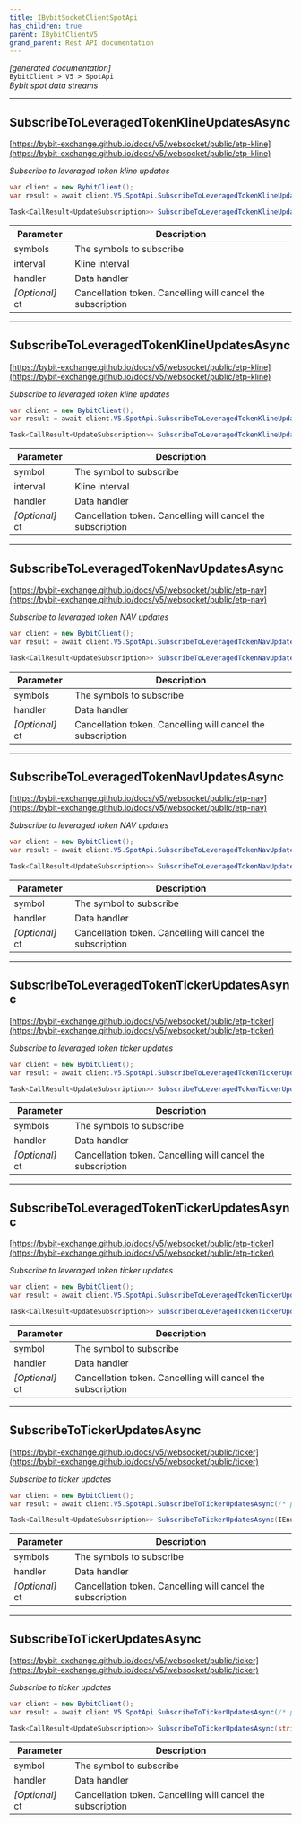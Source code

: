 ```yaml
---
title: IBybitSocketClientSpotApi
has_children: true
parent: IBybitClientV5
grand_parent: Rest API documentation
---
```

*[generated documentation]*  
`BybitClient > V5 > SpotApi`  
*Bybit spot data streams*
  

***

## SubscribeToLeveragedTokenKlineUpdatesAsync  

[https://bybit-exchange.github.io/docs/v5/websocket/public/etp-kline](https://bybit-exchange.github.io/docs/v5/websocket/public/etp-kline)  
<p>

*Subscribe to leveraged token kline updates*  

```csharp  
var client = new BybitClient();  
var result = await client.V5.SpotApi.SubscribeToLeveragedTokenKlineUpdatesAsync(/* parameters */);  
```  

```csharp  
Task<CallResult<UpdateSubscription>> SubscribeToLeveragedTokenKlineUpdatesAsync(IEnumerable<string> symbols, KlineInterval interval, Action<DataEvent<IEnumerable<BybitKlineUpdate>>> handler, CancellationToken ct = default);  
```  

|Parameter|Description|
|---|---|
|symbols|The symbols to subscribe|
|interval|Kline interval|
|handler|Data handler|
|_[Optional]_ ct|Cancellation token. Cancelling will cancel the subscription|

</p>

***

## SubscribeToLeveragedTokenKlineUpdatesAsync  

[https://bybit-exchange.github.io/docs/v5/websocket/public/etp-kline](https://bybit-exchange.github.io/docs/v5/websocket/public/etp-kline)  
<p>

*Subscribe to leveraged token kline updates*  

```csharp  
var client = new BybitClient();  
var result = await client.V5.SpotApi.SubscribeToLeveragedTokenKlineUpdatesAsync(/* parameters */);  
```  

```csharp  
Task<CallResult<UpdateSubscription>> SubscribeToLeveragedTokenKlineUpdatesAsync(string symbol, KlineInterval interval, Action<DataEvent<IEnumerable<BybitKlineUpdate>>> handler, CancellationToken ct = default);  
```  

|Parameter|Description|
|---|---|
|symbol|The symbol to subscribe|
|interval|Kline interval|
|handler|Data handler|
|_[Optional]_ ct|Cancellation token. Cancelling will cancel the subscription|

</p>

***

## SubscribeToLeveragedTokenNavUpdatesAsync  

[https://bybit-exchange.github.io/docs/v5/websocket/public/etp-nav](https://bybit-exchange.github.io/docs/v5/websocket/public/etp-nav)  
<p>

*Subscribe to leveraged token NAV updates*  

```csharp  
var client = new BybitClient();  
var result = await client.V5.SpotApi.SubscribeToLeveragedTokenNavUpdatesAsync(/* parameters */);  
```  

```csharp  
Task<CallResult<UpdateSubscription>> SubscribeToLeveragedTokenNavUpdatesAsync(IEnumerable<string> symbols, Action<DataEvent<BybitLeveragedTokenNav>> handler, CancellationToken ct = default);  
```  

|Parameter|Description|
|---|---|
|symbols|The symbols to subscribe|
|handler|Data handler|
|_[Optional]_ ct|Cancellation token. Cancelling will cancel the subscription|

</p>

***

## SubscribeToLeveragedTokenNavUpdatesAsync  

[https://bybit-exchange.github.io/docs/v5/websocket/public/etp-nav](https://bybit-exchange.github.io/docs/v5/websocket/public/etp-nav)  
<p>

*Subscribe to leveraged token NAV updates*  

```csharp  
var client = new BybitClient();  
var result = await client.V5.SpotApi.SubscribeToLeveragedTokenNavUpdatesAsync(/* parameters */);  
```  

```csharp  
Task<CallResult<UpdateSubscription>> SubscribeToLeveragedTokenNavUpdatesAsync(string symbol, Action<DataEvent<BybitLeveragedTokenNav>> handler, CancellationToken ct = default);  
```  

|Parameter|Description|
|---|---|
|symbol|The symbol to subscribe|
|handler|Data handler|
|_[Optional]_ ct|Cancellation token. Cancelling will cancel the subscription|

</p>

***

## SubscribeToLeveragedTokenTickerUpdatesAsync  

[https://bybit-exchange.github.io/docs/v5/websocket/public/etp-ticker](https://bybit-exchange.github.io/docs/v5/websocket/public/etp-ticker)  
<p>

*Subscribe to leveraged token ticker updates*  

```csharp  
var client = new BybitClient();  
var result = await client.V5.SpotApi.SubscribeToLeveragedTokenTickerUpdatesAsync(/* parameters */);  
```  

```csharp  
Task<CallResult<UpdateSubscription>> SubscribeToLeveragedTokenTickerUpdatesAsync(IEnumerable<string> symbols, Action<DataEvent<BybitLeveragedTokenTicker>> handler, CancellationToken ct = default);  
```  

|Parameter|Description|
|---|---|
|symbols|The symbols to subscribe|
|handler|Data handler|
|_[Optional]_ ct|Cancellation token. Cancelling will cancel the subscription|

</p>

***

## SubscribeToLeveragedTokenTickerUpdatesAsync  

[https://bybit-exchange.github.io/docs/v5/websocket/public/etp-ticker](https://bybit-exchange.github.io/docs/v5/websocket/public/etp-ticker)  
<p>

*Subscribe to leveraged token ticker updates*  

```csharp  
var client = new BybitClient();  
var result = await client.V5.SpotApi.SubscribeToLeveragedTokenTickerUpdatesAsync(/* parameters */);  
```  

```csharp  
Task<CallResult<UpdateSubscription>> SubscribeToLeveragedTokenTickerUpdatesAsync(string symbol, Action<DataEvent<BybitLeveragedTokenTicker>> handler, CancellationToken ct = default);  
```  

|Parameter|Description|
|---|---|
|symbol|The symbol to subscribe|
|handler|Data handler|
|_[Optional]_ ct|Cancellation token. Cancelling will cancel the subscription|

</p>

***

## SubscribeToTickerUpdatesAsync  

[https://bybit-exchange.github.io/docs/v5/websocket/public/ticker](https://bybit-exchange.github.io/docs/v5/websocket/public/ticker)  
<p>

*Subscribe to ticker updates*  

```csharp  
var client = new BybitClient();  
var result = await client.V5.SpotApi.SubscribeToTickerUpdatesAsync(/* parameters */);  
```  

```csharp  
Task<CallResult<UpdateSubscription>> SubscribeToTickerUpdatesAsync(IEnumerable<string> symbols, Action<DataEvent<BybitSpotTickerUpdate>> handler, CancellationToken ct = default);  
```  

|Parameter|Description|
|---|---|
|symbols|The symbols to subscribe|
|handler|Data handler|
|_[Optional]_ ct|Cancellation token. Cancelling will cancel the subscription|

</p>

***

## SubscribeToTickerUpdatesAsync  

[https://bybit-exchange.github.io/docs/v5/websocket/public/ticker](https://bybit-exchange.github.io/docs/v5/websocket/public/ticker)  
<p>

*Subscribe to ticker updates*  

```csharp  
var client = new BybitClient();  
var result = await client.V5.SpotApi.SubscribeToTickerUpdatesAsync(/* parameters */);  
```  

```csharp  
Task<CallResult<UpdateSubscription>> SubscribeToTickerUpdatesAsync(string symbol, Action<DataEvent<BybitSpotTickerUpdate>> handler, CancellationToken ct = default);  
```  

|Parameter|Description|
|---|---|
|symbol|The symbol to subscribe|
|handler|Data handler|
|_[Optional]_ ct|Cancellation token. Cancelling will cancel the subscription|

</p>

